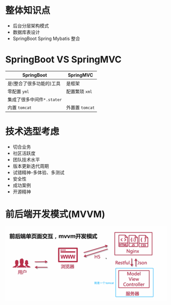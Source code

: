 
# 整体知识点

* 后台分层架构模式
* 数据库表设计
* SpringBoot Spring Mybatis 整合

# SpringBoot VS SpringMVC

| SpringBoot | SpringMVC |
| --- | --- |
| 是(整合了很多功能的)工具 | 是框架 |
| 零配置 `yml` | 配置繁琐 `xml`  |
| 集成了很多中间件`*.stater` | |
| 内置 `tomcat` | 外置置 `tomcat` |

# 技术选型考虑

* 切合业务
* 社区活跃度
* 团队技术水平
* 版本更新迭代周期
* 试错精神-多体验、多测试
* 安全性
* 成功案例
* 开源精神

# 前后端开发模式(MVVM)

<img src="/assets/images/classOne/01.png">